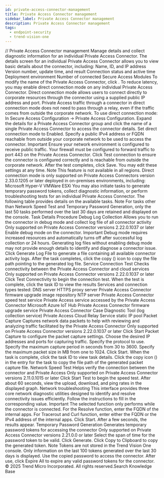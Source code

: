 ```yaml
---
id: private-access-connector-management
title: Private Access Connector management
sidebar_label: Private Access Connector management
description: Private Access Connector management
tags:
  - endpoint-security
  - trend-vision-one
---
```


/*<![CDATA[*/ $('#title').html($('meta[name=map-description]').attr('content')); /*]]>*/ Private Access Connector management Manage details and collect diagnostic information for an individual Private Access Connector. The details screen for an individual Private Access Connector allows you to view basic details about the connector, including: Name, ID, and IP address Version number, update time, and result Connection status and active time Deployment environment Number of connected Secure Access Modules To modify the name of the Private Access Connector, click . To reduce latency, you may enable direct connection mode on any individual Private Access Connector. Direct connection mode allows users to connect directly to corporate resources through the connector using a supplied public IP address and port. Private Access traffic through a connector in direct connection mode does not need to pass through a relay, even if the traffic comes from outside the corporate network. To use direct connection mode: In Secure Access Configuration → Private Access Configuration. Expand the details for a Private Access Connector group and click the name of a single Private Access Connector to access the connector details. Set direct connection mode to Enabled. Specify a public IPv4 address or FQDN reachable from outside your corporate network to be used to access the connector. Important Ensure your network environment is configured to receive public traffic. Your firewall must be configured to forward traffic to port 443 on the Private Access Connector. Click Test connection to ensure the connector is configured correctly and is reachable from outside the corporate network. After the test completes, click Save. You may edit these settings at any time. Note This feature is not available in all regions. Direct connection mode is only supported on Private Access Connectors version 2.33.0.1205 or later deployed in on-premises environments, including: Microsoft Hyper-V VMWare ESXi You may also initiate tasks to generate temporary password tokens, collect diagnostic information, or perform troubleshooting tests for an individual Private Access Connector. The following table provides details on the available tasks. Note For tasks other than Network Speed Test and Temporary Password Generation, only the last 50 tasks performed over the last 30 days are retained and displayed on the console. Task Details Procedure Debug Log Collection Allows you to run the connector in debug mode and collect log file of all connector activity Only supported on Private Access Connector versions 2.22.0.1037 or later Enable debug mode on the connector. Important Debug mode requires increased resources and automatically turns off after successful log collection or 24 hours. Generating log files without enabling debug mode may not provide enough details to identify and diagnose a connector issue. Click Generate Log File to generate a file containing all available connector activity logs. After the task completes, click the copy () icon to copy the file path pointing to the generated log file. Service Connection Test Checks connectivity between the Private Access Connector and cloud services Only supported on Private Access Connector versions 2.22.0.1037 or later Click Test Connectivity to begin the connection test. When the test is complete, click the task ID to view the results Services and connection types tested: DNS server HTTPS proxy server Private Access Connector firmware upgrade image repository NTP server Private Access Connector speed test service Private Access service accessed by the Private Access Connector Microsoft Azure IoT Hub Private Access Connector firmware upgrade service Private Access Connector Case Diagnostic Tool (log collection service) Private Access Cloud Relay Service static IP pool Packet Capture Captures network data packets to help with reviewing and analyzing traffic facilitated by the Private Access Connector Only supported on Private Access Connector versions 2.22.0.1037 or later Click Start Packet Capture to configure the packet capture settings. Choose the desired IP addresses and ports for capturing traffic. Specify the protocol to use. Specify the maximum capture period in seconds from 30 to 3600. Specify the maximum packet size in MB from one to 1024. Click Start. When the task is complete, click the task ID to view task details. Click the copy icon () in the entry for the task to copy the file path of the generated packet capture file. Network Speed Test Helps verify the connection between the connector and Private Access Only supported on Private Access Connector versions 2.11.0.1015 or later Click Start Test to begin the speed test. After about 60 seconds, view the upload, download, and ping rates in the displayed graph. Network troubleshooting This interface provides three core network diagnostic utilities designed to identify and resolve connectivity issues efficiently. Follow the instructions to fill in the corresponding value. Important The selected function only performs while the connector is connected. For the Resolve function, enter the FQDN of the internal apps. For Tracerout and Curl function, enter either the FQDN or the IPv4 address of the internal apps. Click Start. After a few seconds, the results appear. Temporary Password Generation Generates temporary password tokens for accessing the connector Only supported on Private Access Connector versions 2.21.0.0 or later Select the span of time for the password token to be valid. Click Generate. Click Copy to Clipboard to copy the generated token. Note Tokens are not stored in the Trend Vision One console. Only information on the last 100 tokens generated over the last 30 days is displayed. Use the copied password to access the connector. After use, click Expire All to expire any valid password tokens for the connector. © 2025 Trend Micro Incorporated. All rights reserved.Search Knowledge Base